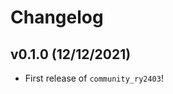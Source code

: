 # Changelog

<!--next-version-placeholder-->

## v0.1.0 (12/12/2021)

- First release of `community_ry2403`!